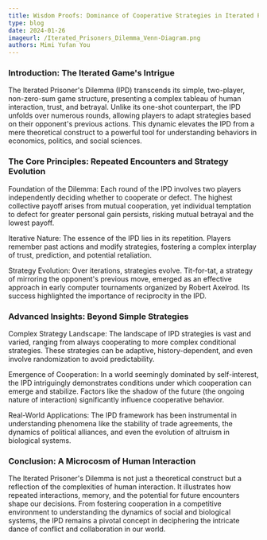 ```yaml
---
title: Wisdom Proofs: Dominance of Cooperative Strategies in Iterated Prisoner's Dilemma with Axelrod Python Library 
type: blog
date: 2024-01-26
imageurl: /Iterated_Prisoners_Dilemma_Venn-Diagram.png
authors: Mimi Yufan You
---
```


### Introduction: The Iterated Game's Intrigue

The Iterated Prisoner's Dilemma (IPD) transcends its simple, two-player, non-zero-sum game structure, presenting a complex tableau of human interaction, trust, and betrayal. Unlike its one-shot counterpart, the IPD unfolds over numerous rounds, allowing players to adapt strategies based on their opponent's previous actions. This dynamic elevates the IPD from a mere theoretical construct to a powerful tool for understanding behaviors in economics, politics, and social sciences.

### The Core Principles: Repeated Encounters and Strategy Evolution

Foundation of the Dilemma: Each round of the IPD involves two players independently deciding whether to cooperate or defect. The highest collective payoff arises from mutual cooperation, yet individual temptation to defect for greater personal gain persists, risking mutual betrayal and the lowest payoff.

Iterative Nature: The essence of the IPD lies in its repetition. Players remember past actions and modify strategies, fostering a complex interplay of trust, prediction, and potential retaliation.

Strategy Evolution: Over iterations, strategies evolve. Tit-for-tat, a strategy of mirroring the opponent's previous move, emerged as an effective approach in early computer tournaments organized by Robert Axelrod. Its success highlighted the importance of reciprocity in the IPD.

### Advanced Insights: Beyond Simple Strategies

Complex Strategy Landscape: The landscape of IPD strategies is vast and varied, ranging from always cooperating to more complex conditional strategies. These strategies can be adaptive, history-dependent, and even involve randomization to avoid predictability.

Emergence of Cooperation: In a world seemingly dominated by self-interest, the IPD intriguingly demonstrates conditions under which cooperation can emerge and stabilize. Factors like the shadow of the future (the ongoing nature of interaction) significantly influence cooperative behavior.

Real-World Applications: The IPD framework has been instrumental in understanding phenomena like the stability of trade agreements, the dynamics of political alliances, and even the evolution of altruism in biological systems.

### Conclusion: A Microcosm of Human Interaction

The Iterated Prisoner's Dilemma is not just a theoretical construct but a reflection of the complexities of human interaction. It illustrates how repeated interactions, memory, and the potential for future encounters shape our decisions. From fostering cooperation in a competitive environment to understanding the dynamics of social and biological systems, the IPD remains a pivotal concept in deciphering the intricate dance of conflict and collaboration in our world.


